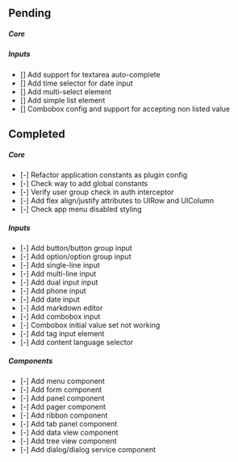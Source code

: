 Pending
-------

##### Core

##### Inputs

-	[] Add support for textarea auto-complete
-	[] Add time selector for date input
-	[] Add multi-select element
-	[] Add simple list element
-	[] Combobox config and support for accepting non listed value

Completed
---------

##### Core

-	[-] Refactor application constants as plugin config
-	[-] Check way to add global constants
-	[-] Verify user group check in auth interceptor
-	[-] Add flex align/justify attributes to UIRow and UIColumn
-	[-] Check app menu disabled styling

##### Inputs

-	[-] Add button/button group input
-	[-] Add option/option group input
-	[-] Add single-line input
-	[-] Add multi-line input
-	[-] Add dual input input
-	[-] Add phone input
-	[-] Add date input
-	[-] Add markdown editor
-	[-] Add combobox input
-	[-] Combobox initial value set not working
-	[-] Add tag input element
-	[-] Add content language selector

##### Components

-	[-] Add menu component
-	[-] Add form component
-	[-] Add panel component
-	[-] Add pager component
-	[-] Add ribbon component
-	[-] Add tab panel component
-	[-] Add data view component
-	[-] Add tree view component
-	[-] Add dialog/dialog service component
